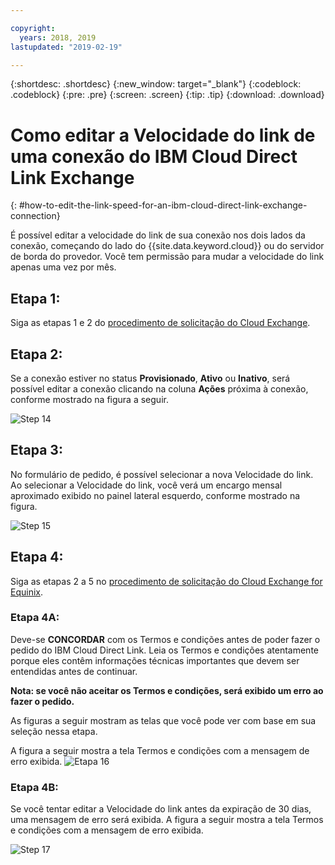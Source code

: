 ```yaml
---

copyright:
  years: 2018, 2019
lastupdated: "2019-02-19"

---
```


{:shortdesc: .shortdesc}
{:new_window: target="_blank"}
{:codeblock: .codeblock}
{:pre: .pre}
{:screen: .screen}
{:tip: .tip}
{:download: .download}

# Como editar a Velocidade do link de uma conexão do IBM Cloud Direct Link Exchange
{: #how-to-edit-the-link-speed-for-an-ibm-cloud-direct-link-exchange-connection}

É possível editar a velocidade do link de sua conexão nos dois lados da conexão, começando do lado do
{{site.data.keyword.cloud}} ou do servidor de borda do provedor. Você tem permissão para mudar a velocidade do link apenas uma vez por mês.

## Etapa 1: 

Siga as etapas 1 e 2 do [procedimento de solicitação do Cloud Exchange](/docs/infrastructure/direct-link/cloud-exchange-automation.html).

## Etapa 2:

Se a conexão estiver no status **Provisionado**, **Ativo** ou **Inativo**, será possível editar a conexão clicando na coluna **Ações** próxima à conexão, conforme mostrado na figura a seguir.

![Step 14](/images/PSRL-Step2.png)

## Etapa 3:

No formulário de pedido, é possível selecionar a nova Velocidade do link. Ao selecionar a Velocidade do link, você verá um encargo mensal aproximado exibido no painel lateral esquerdo, conforme mostrado na figura.

![Step 15](/images/PSRL-Step3.png)


## Etapa 4:

Siga as etapas 2 a 5 no [procedimento de solicitação do Cloud Exchange for Equinix](/docs/infrastructure/direct-link?topic=direct-link-provisioning-ibm-cloud-direct-link-exchange-for-equinix).

### Etapa 4A:
Deve-se **CONCORDAR** com os Termos e condições antes de poder fazer o pedido do IBM Cloud Direct Link. Leia os Termos e condições atentamente porque eles contêm informações técnicas importantes que devem ser entendidas antes de continuar. 

**Nota: se você não aceitar os Termos e condições, será exibido um erro ao fazer o pedido.**

As figuras a seguir mostram as telas que você pode ver com base em sua seleção nessa etapa.

A figura a seguir mostra a tela Termos e condições com a mensagem de erro exibida.
![Etapa 16](/images/PSRL-Step4A.png)

### Etapa 4B:
Se você tentar editar a Velocidade do link antes da expiração de 30 dias, uma mensagem de erro será exibida. A figura a seguir mostra a tela Termos e condições com a mensagem de erro exibida.

![Step 17](/images/PSRL-Step4B.png)
